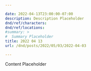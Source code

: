 ```yaml
---

date: 2022-04-13T23:00:00-07:00
description: Description Placeholder
dnd/ref/characters:
dnd/ref/locations:
#summary: >
#  Summary Placeholder
title: 2022 04 13
url: /dnd/posts/2022/05/03/2022-04-03

---
```


Content Placeholder

